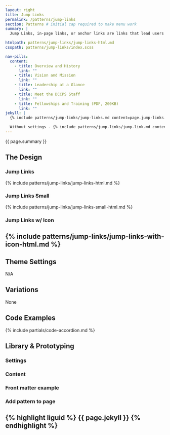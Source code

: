 ```yaml
---
layout: right
title: Jump Links
permalink: /patterns/jump-links
section: Patterns # initial cap required to make menu work
summary: |
  Jump Links, in-page links, or anchor links are links that lead users to content further down on the same page, rather than taking the user to a different page. Jump links are not usually recommended because they do not meet a users' mental model for how a link should work. When the link does not take them to a new page; users can get disoriented. Jump links can be useful in certain situations such as; table of contents, and discoverability of content that requires a long scroll.

htmlpath: patterns/jump-links/jump-links-html.md
csspath: patterns/jump-links/index.scss

nav-pills:
  content:
    - title: Overview and History
      link: ""
    - title: Vision and Mission
      link: ""
    - title: Leadership at a Glance
      link: ""
    - title: Meet the DCCPS Staff
      link: ""
    - title: Fellowships and Training (PDF, 200KB)
      link: ""
jekyll: |
  {% include patterns/jump-links/jump-links.md content=page.jump-links.content settings=page.jump-links.settings %}

  Without settings - {% include patterns/jump-links/jump-link.md content=page.jump-links.content %}
---
```

{{ page.summary }}

## The Design

### Jump Links
{% include patterns/jump-links/jump-links-html.md %}

### Jump Links Small
{% include patterns/jump-links/jump-links-small-html.md %}

### Jump Links w/ Icon
{% include patterns/jump-links/jump-links-with-icon-html.md %}
---

## Theme Settings

N/A

## Variations
None

## Code Examples
{% include partials/code-accordion.md %}

## Library & Prototyping


### Settings


### Content


### Front matter example


### Add pattern to page
{% highlight liguid %}
  {{ page.jekyll }}
{% endhighlight %}
---